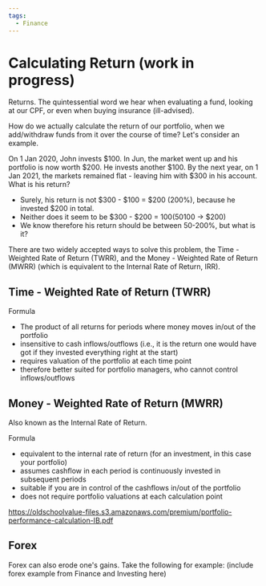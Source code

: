 ```yaml
---
tags:
  - Finance
---
```

# Calculating Return (work in progress)

Returns. The quintessential word we hear when evaluating a fund, looking at our CPF, or even when buying insurance (ill-advised).

How do we actually calculate the return of our portfolio, when we add/withdraw funds from it over the course of time? Let's consider an example.

On 1 Jan 2020, John invests $100. In Jun, the market went up and his portfolio is now worth $200. He invests another $100. By the next year, on 1 Jan 2021, the markets remained flat - leaving him with $300 in his account. What is his return?

- Surely, his return is not $300 - $100 = $200 (200%), because he invested $200 in total.
- Neither does it seem to be $300 - $200 = $100 (50%) - it is clear that between Jan 20 and Jun, he made a 100% return ($100 -> $200)
- We know therefore his return should be between 50-200%, but what is it?

There are two widely accepted ways to solve this problem, the Time - Weighted Rate of Return (TWRR), and the Money - Weighted Rate of Return (MWRR) (which is equivalent to the Internal Rate of Return, IRR).

## Time - Weighted Rate of Return (TWRR)

Formula

- The product of all returns for periods where money moves in/out of the portfolio 
- insensitive to cash inflows/outflows (i.e., it is the return one would have got if they invested everything right at the start)
- requires valuation of the portfolio at each time point
- therefore better suited for portfolio managers, who cannot control inflows/outflows


## Money - Weighted Rate of Return (MWRR)

Also known as the Internal Rate of Return.

Formula

- equivalent to the internal rate of return (for an investment, in this case your portfolio)
- assumes cashflow in each period is continuously invested in subsequent periods
- suitable if you are in control of the cashflows in/out of the portfolio
- does not require portfolio valuations at each calculation point

https://oldschoolvalue-files.s3.amazonaws.com/premium/portfolio-performance-calculation-IB.pdf

## Forex
Forex can also erode one's gains. Take the following for example: (include forex example from Finance and Investing here)